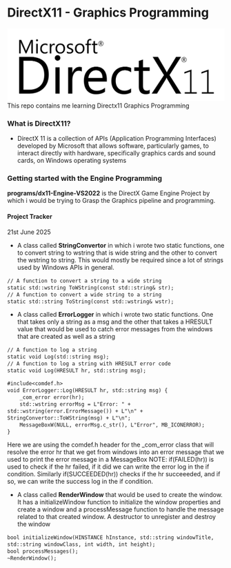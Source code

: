 # DirectX11 - Graphics Programming
![screenshot](resources/dx11logo.svg)
This repo contains me learning Directx11 Graphics Programming

### What is DirectX11?
- DirectX 11 is a collection of APIs (Application Programming Interfaces) developed by Microsoft that allows software, particularly games, to interact directly with hardware, specifically graphics cards and sound cards, on Windows operating systems

### Getting started with the Engine Programming
**programs/dx11-Engine-VS2022** is the DirectX Game Engine Project by which i would be trying to Grasp the Graphics pipeline and programming.

#### Project Tracker
21st June 2025
- A class called **StringConvertor** in which i wrote two static functions, one to convert string to wstring that is wide string and the other to convert the wstring to string. This would mostly be required since a lot of strings used by Windows APIs in general.
```
// A function to convert a string to a wide string
static std::wstring ToWString(const std::string& str);
// A function to convert a wide string to a string
static std::string ToString(const std::wstring& wstr);
```

- A class called **ErrorLogger** in which i wrote two static functions. One that takes only a string as a msg and the other that takes a HRESULT value that would be used to catch error messages from the windows that are created as well as a string
```
// A function to log a string
static void Log(std::string msg);
// A function to log a string with HRESULT error code
static void Log(HRESULT hr, std::string msg);
```
```
#include<comdef.h>
void ErrorLogger::Log(HRESULT hr, std::string msg) {
	_com_error error(hr);
	std::wstring errorMsg = L"Error: " + std::wstring(error.ErrorMessage()) + L"\n" + StringConvertor::ToWString(msg) + L"\n";
	MessageBoxW(NULL, errorMsg.c_str(), L"Error", MB_ICONERROR);
}
```
Here we are using the comdef.h header for the _com_error class that will resolve the error hr that we get from windows into an error message that we used to print the error message in a MessageBox
NOTE: if(FAILED(hr)) is used to check if the hr failed, if it did we can write the error log in the if condition. Similarly if(SUCCEEDED(hr)) checks if the hr succeeeded, and if so, we can write the success log in the if condition.

- A class called **RenderWindow** that would be used to create the window. It has a initializeWindow function to initialize the window properties and create a window and a processMessage function to handle the message related to that created window. A destructor to unregister and destroy the window
```
bool initializeWindow(HINSTANCE hInstance, std::string windowTitle, std::string windowClass, int width, int height);
bool processMessages();
~RenderWindow();
```
